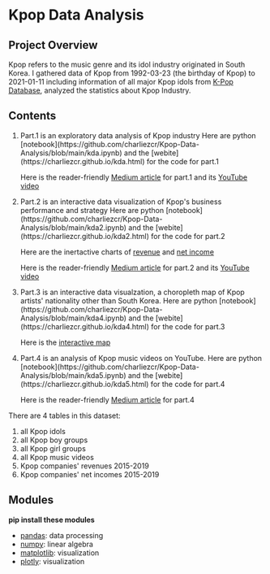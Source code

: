 # Kpop Data Analysis
## Project Overview
Kpop refers to the music genre and its idol industry originated in South Korea. I gathered data of Kpop from 1992-03-23 (the birthday of Kpop) to 2021-01-11 including information of all major Kpop idols from [K-Pop Database](https://dbkpop.com/), analyzed the statistics about Kpop Industry.
## Contents
<ol>
<li>Part.1 is an exploratory data analysis of Kpop industry
Here are python [notebook](https://github.com/charliezcr/Kpop-Data-Analysis/blob/main/kda.ipynb) and the [webite](https://charliezcr.github.io/kda.html) for the code for part.1

Here is the reader-friendly [Medium article](https://crzheng97.medium.com/kpop-data-analysis-c88010e40e0d) for part.1 and its [YouTube video](https://youtu.be/NIsDL-QKT3s)</li>

<li>Part.2 is an interactive data visualization of Kpop's business performance and strategy
Here are python [notebook](https://github.com/charliezcr/Kpop-Data-Analysis/blob/main/kda2.ipynb) and the [webite](https://charliezcr.github.io/kda2.html) for the code for part.2

Here are the inertactive charts of [revenue](https://charliezcr.github.io/Revenues%20of%20Kpop%20Agencies.html) and [net income](https://charliezcr.github.io/Net%20Income%20of%20Kpop%20Agencies.html)

Here is the reader-friendly [Medium article](https://crzheng97.medium.com/analysis-of-kpop-agencies-9a2fd99c891a) for part.2 and its [YouTube video](https://youtu.be/SCZ6co7uuNQ)</li>

<li>Part.3 is an interactive data visualzation, a choropleth map of Kpop artists' nationality other than South Korea.
Here are python [notebook](https://github.com/charliezcr/Kpop-Data-Analysis/blob/main/kda4.ipynb) and the [webite](https://charliezcr.github.io/kda4.html) for the code for part.3

Here is the [interactive map](https://charliezcr.github.io/countries.html)</li>

<li>Part.4 is an analysis of Kpop music videos on YouTube.
Here are python [notebook](https://github.com/charliezcr/Kpop-Data-Analysis/blob/main/kda5.ipynb) and the [webite](https://charliezcr.github.io/kda5.html) for the code for part.4

Here is the reader-friendly [Medium article](https://crzheng97.medium.com/analysis-of-kpop-music-video-on-youtube-65816adb2f1) for part.4</li>

</ol>

There are 4 tables in this dataset:
<ol>
    <li>all Kpop idols</li>
    <li>all Kpop boy groups</li>
    <li>all Kpop girl groups</li>
    <li>all Kpop music videos</li>
    <li>Kpop companies' revenues 2015-2019</li>
    <li>Kpop companies' net incomes 2015-2019</li>
</ol>

## Modules
**pip install these modules**
- [pandas](https://pandas.pydata.org/): data processing
- [numpy](https://numpy.org/): linear algebra
- [matplotlib](https://matplotlib.org/): visualization
- [plotly](https://plotly.com/): visualization
